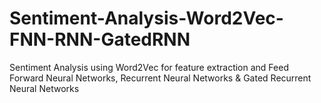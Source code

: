# Sentiment-Analysis-Word2Vec-FNN-RNN-GatedRNN
Sentiment Analysis using Word2Vec for feature extraction and Feed Forward Neural Networks, Recurrent Neural Networks &amp; Gated Recurrent Neural Networks
